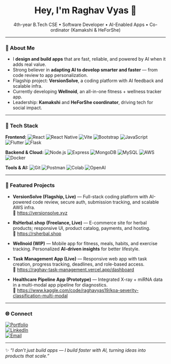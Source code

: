 <h1 align="center">Hey, I'm Raghav Vyas 👋</h1>
<p align="center">
  4th-year B.Tech CSE • Software Developer • AI-Enabled Apps • Co-ordinator (Kamakshi & HeForShe)
</p>

---

### 🚀 About Me
- I **design and build apps** that are fast, reliable, and powered by AI when it adds real value.  
- Strong believer in **adapting AI to develop smarter and faster** — from code review to app personalization.  
- Flagship project: **VersionSolve**, a coding platform with AI feedback and scalable infra.  
- Currently developing **Wellnoid**, an all-in-one fitness + wellness tracker app.  
- Leadership: **Kamakshi** and **HeForShe coordinator**, driving tech for social impact.  

---

### 🧩 Tech Stack
**Frontend:** ![React](https://img.shields.io/badge/React-61DAFB?logo=react&logoColor=000) ![React Native](https://img.shields.io/badge/React%20Native-61DAFB?logo=react&logoColor=000) ![Vite](https://img.shields.io/badge/Vite-646CFF?logo=vite&logoColor=fff) ![Bootstrap](https://img.shields.io/badge/Bootstrap-7952B3?logo=bootstrap&logoColor=fff) ![JavaScript](https://img.shields.io/badge/JavaScript-F7DF1E?logo=javascript&logoColor=000) ![Flutter](https://img.shields.io/badge/Flutter-02569B?logo=flutter&logoColor=white) ![Flask](https://img.shields.io/badge/Flask-000000?logo=flask&logoColor=white)


**Backend & Cloud:** ![Node.js](https://img.shields.io/badge/Node.js-339933?logo=node.js&logoColor=fff) ![Express](https://img.shields.io/badge/Express-000000?logo=express&logoColor=fff) ![MongoDB](https://img.shields.io/badge/MongoDB-47A248?logo=mongodb&logoColor=fff) ![MySQL](https://img.shields.io/badge/MySQL-4479A1?logo=mysql&logoColor=fff) ![AWS](https://img.shields.io/badge/AWS-232F3E?logo=amazonaws&logoColor=fff) ![Docker](https://img.shields.io/badge/Docker-2496ED?logo=docker&logoColor=fff)

**Tools & AI:** ![Git](https://img.shields.io/badge/Git-F05032?logo=git&logoColor=fff) ![Postman](https://img.shields.io/badge/Postman-FF6C37?logo=postman&logoColor=fff) ![Colab](https://img.shields.io/badge/Colab-F9AB00?logo=googlecolab&logoColor=000) ![OpenAI](https://img.shields.io/badge/OpenAI-412991?logo=openai&logoColor=fff)

---

### 🔭 Featured Projects
- **VersionSolve (Flagship, Live)** — Full-stack coding platform with AI-powered code review, secure auth, submission tracking, and scalable AWS infra.  
  🔗 https://versionsolve.xyz  

- **RsHerbal.shop (Freelance, Live)** — E-commerce site for herbal products; responsive UI, product catalog, payments, and hosting.  
  🔗 https://rsherbal.shop  

- **Wellnoid (WIP)** — Mobile app for fitness, meals, habits, and exercise tracking. Personalized **AI-driven insights** for better lifestyle.

- **Task Management App (Live)** — Responsive web app with task creation, progress tracking, deadlines, and role-based access.  
  🔗 https://raghav-task-management.vercel.app/dashboard
 

- **Healthcare Pipeline App (Prototype)** — Integrated X-ray + miRNA data in a multi-modal app pipeline for diagnostics.  
  🔗 https://www.kaggle.com/code/raghavyas19/koa-severity-classification-multi-modal  

---

### 🌐 Connect
[![Portfolio](https://img.shields.io/badge/Portfolio-000000?logo=vercel&logoColor=fff)](https://raghavyas19.vercel.app/)  
[![LinkedIn](https://img.shields.io/badge/LinkedIn-0A66C2?logo=linkedin&logoColor=fff)](https://linkedin.com/in/raghavyas19)  
[![Email](https://img.shields.io/badge/Email-181717?logo=gmail&logoColor=fff)](mailto:raghasvyas@gmail.com)  

---

✨ *“I don’t just build apps — I build faster with AI, turning ideas into products that scale.”*
